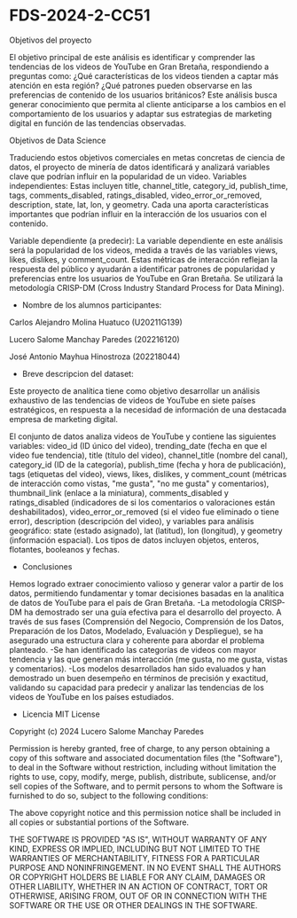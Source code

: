 # FDS-2024-2-CC51
  
Objetivos del proyecto 

El objetivo principal de este análisis es identificar y comprender las tendencias de los videos de YouTube en Gran Bretaña, respondiendo a preguntas como: ¿Qué características de los videos tienden a captar más atención en esta región? ¿Qué patrones pueden observarse en 
las preferencias de contenido de los usuarios británicos? Este análisis busca generar conocimiento que permita al cliente anticiparse a los cambios en el comportamiento de los usuarios y adaptar sus estrategias de marketing digital en función de las tendencias 
observadas.

Objetivos de Data Science 

Traduciendo estos objetivos comerciales en metas concretas de ciencia de datos, el proyecto de minería de datos identificará y analizará variables clave que podrían influir en la popularidad de un video. 
Variables independientes: Estas incluyen title, channel_title, category_id, publish_time, tags, comments_disabled, ratings_disabled, video_error_or_removed, description, state, lat, lon, y geometry. Cada una aporta características importantes que podrían influir en la 
interacción de los usuarios con el contenido. 

Variable dependiente (a predecir): La variable dependiente en este análisis será la popularidad de los videos, medida a través de las variables views, likes, dislikes, y comment_count. Estas métricas de interacción reflejan la respuesta del público y ayudarán a 
identificar patrones de popularidad y preferencias entre los usuarios de YouTube en Gran Bretaña. 
Se utilizará la metodología CRISP-DM (Cross Industry Standard Process for Data Mining).


- Nombre de los alumnos participantes:
  
Carlos Alejandro Molina Huatuco (U20211G139)
  
Lucero Salome Manchay Paredes (202216120)
  
José Antonio Mayhua Hinostroza (202218044)

- Breve descripcion del dataset:

Este proyecto de analítica tiene como objetivo desarrollar un análisis exhaustivo de las tendencias de videos de YouTube en siete países estratégicos, en respuesta a la necesidad de información de una destacada empresa de marketing digital. 

El conjunto de datos analiza videos de YouTube y contiene las siguientes variables: video_id (ID único del video), trending_date (fecha en que el video fue tendencia), title (título del video), channel_title (nombre del canal), category_id (ID de la categoría), 
publish_time (fecha y hora de publicación), tags (etiquetas del video), views, likes, dislikes, y comment_count (métricas de interacción como vistas, "me gusta", "no me gusta" y comentarios), thumbnail_link (enlace a la miniatura), comments_disabled y ratings_disabled 
(indicadores de si los comentarios o valoraciones están deshabilitados), video_error_or_removed (si el video fue eliminado o tiene error), description (descripción del video), y variables para análisis geográfico: state (estado asignado), lat (latitud), lon (longitud), 
y geometry (información espacial). Los tipos de datos incluyen objetos, enteros, flotantes, booleanos y fechas.


- Conclusiones

Hemos logrado extraer conocimiento valioso y generar valor a partir de los datos, permitiendo 
fundamentar y tomar decisiones basadas en la analítica de datos de YouTube para el país de Gran 
Bretaña.
-La metodología CRISP-DM ha demostrado ser una guía efectiva para el desarrollo del proyecto. A 
través de sus fases (Comprensión del Negocio, Comprensión de los Datos, Preparación de los Datos, 
Modelado, Evaluación y Despliegue), se ha asegurado una estructura clara y coherente para abordar el 
problema planteado.
-Se han identificado las categorías de videos con mayor tendencia y las que generan más interacción 
(me gusta, no me gusta, vistas y comentarios).
-Los modelos desarrollados han sido evaluados y han demostrado un buen desempeño en términos de 
precisión y exactitud, validando su capacidad para predecir y analizar las tendencias de los videos de 
YouTube en los países estudiados.

- Licencia
MIT License

Copyright (c) 2024 Lucero Salome Manchay Paredes

Permission is hereby granted, free of charge, to any person obtaining a copy
of this software and associated documentation files (the "Software"), to deal
in the Software without restriction, including without limitation the rights
to use, copy, modify, merge, publish, distribute, sublicense, and/or sell
copies of the Software, and to permit persons to whom the Software is
furnished to do so, subject to the following conditions:

The above copyright notice and this permission notice shall be included in all
copies or substantial portions of the Software.

THE SOFTWARE IS PROVIDED "AS IS", WITHOUT WARRANTY OF ANY KIND, EXPRESS OR
IMPLIED, INCLUDING BUT NOT LIMITED TO THE WARRANTIES OF MERCHANTABILITY,
FITNESS FOR A PARTICULAR PURPOSE AND NONINFRINGEMENT. IN NO EVENT SHALL THE
AUTHORS OR COPYRIGHT HOLDERS BE LIABLE FOR ANY CLAIM, DAMAGES OR OTHER
LIABILITY, WHETHER IN AN ACTION OF CONTRACT, TORT OR OTHERWISE, ARISING FROM,
OUT OF OR IN CONNECTION WITH THE SOFTWARE OR THE USE OR OTHER DEALINGS IN THE
SOFTWARE.
